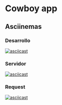 # Cowboy app

## Asciinemas

### Desarrollo
[![asciicast](https://asciinema.org/a/45O6h0anUyVyMdiZ8xRjevTDX.svg)](https://asciinema.org/a/45O6h0anUyVyMdiZ8xRjevTDX)

### Servidor
[![asciicast](https://asciinema.org/a/XQ4kpozYKcVE8xoJIORJeC3Uo.svg)](https://asciinema.org/a/XQ4kpozYKcVE8xoJIORJeC3Uo)

### Request
[![asciicast](https://asciinema.org/a/8KyXuEPmT9cbNlP82QKvVdLcL.svg)](https://asciinema.org/a/8KyXuEPmT9cbNlP82QKvVdLcL)
